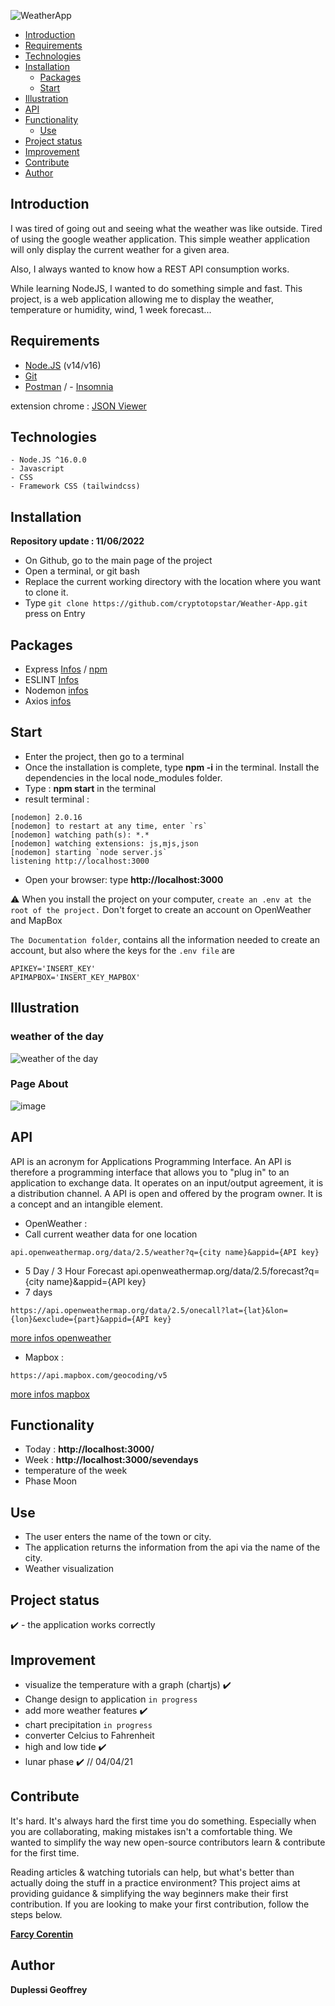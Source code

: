 ![WeatherApp](https://user-images.githubusercontent.com/38507456/86512535-65c7e580-be03-11ea-8833-eabacd5c92c3.png)

  - [Introduction](#introduction)
  - [Requirements](#requirements)
  - [Technologies](#technologies)
  - [Installation](#installation)
    - [Packages](#packages)
    - [Start](#start)
  - [Illustration](#illustration)
  - [API](#api)
  - [Functionality](#functionality)
    - [Use](#use)
  - [Project status](#project-status)
  - [Improvement](#improvement)
  - [Contribute](#contribute)
  - [Author](#author)

## Introduction
I was tired of going out and seeing what the weather was like outside. Tired of using the google weather application.
This simple weather application will only display the current weather for a given area.

Also, I always wanted to know how a REST API consumption works.

While learning NodeJS, I wanted to do something simple and fast. This project, is a web application allowing me to
display the weather, temperature or humidity, wind, 1 week forecast...

## Requirements
- [Node.JS](https://nodejs.org/en/download/) (v14/v16)
- [Git](https://git-scm.com/download/)
- [Postman](https://www.postman.com/downloads/) / - [Insomnia](https://insomnia.rest/download)

extension chrome : [JSON
Viewer](https://chrome.google.com/webstore/detail/json-viewer/gbmdgpbipfallnflgajpaliibnhdgobh?hl=fr)
## Technologies
```
- Node.JS ^16.0.0
- Javascript
- CSS
- Framework CSS (tailwindcss)
```
## Installation

**Repository update : 11/06/2022**

- On Github, go to the main page of the project
- Open a terminal, or git bash
- Replace the current working directory with the location where you want to clone it.
- Type ```git clone https://github.com/cryptotopstar/Weather-App.git```
press on Entry
  
## Packages
- Express [Infos](https://expressjs.com/fr/) / [npm](https://www.npmjs.com/package/express)
- ESLINT [Infos](https://www.npmjs.com/package/eslint)
- Nodemon [infos](https://www.npmjs.com/package/nodemon)
- Axios [infos](https://www.npmjs.com/package/axios)  

## Start
- Enter the project, then go to a terminal 
- Once the installation is complete, type **npm -i** in the terminal. Install the dependencies in the local node_modules
folder.
- Type : **npm start** in the terminal
- result terminal :
```
[nodemon] 2.0.16
[nodemon] to restart at any time, enter `rs`
[nodemon] watching path(s): *.*
[nodemon] watching extensions: js,mjs,json
[nodemon] starting `node server.js`
listening http://localhost:3000
```
- Open your browser: type **http://localhost:3000**

⚠️ When you install the project on your computer, `create an .env at the root of the project.` Don't forget to create an account on OpenWeather and MapBox

`The Documentation folder`, contains all the information needed to create an account, but also where the keys for the 
`.env file` are

```
APIKEY='INSERT_KEY'
APIMAPBOX='INSERT_KEY_MAPBOX'
```

## Illustration
### weather of the day
![weather of the day](https://user-images.githubusercontent.com/38507456/124138786-4a7bce80-da87-11eb-89ee-7c0e47810590.png)

### Page About
![image](https://user-images.githubusercontent.com/38507456/124139116-97f83b80-da87-11eb-8828-ead12c477612.png)

## API
API is an acronym for Applications Programming Interface. An API is therefore a programming interface that allows you to
"plug in" to an application to exchange data. It operates on an input/output agreement, it is a distribution channel. A
API is open and offered by the program owner. It is a concept and an intangible element.

- OpenWeather :
- Call current weather data for one location
```
api.openweathermap.org/data/2.5/weather?q={city name}&appid={API key}
```
- 5 Day / 3 Hour Forecast
api.openweathermap.org/data/2.5/forecast?q={city name}&appid={API key}
- 7 days
```
https://api.openweathermap.org/data/2.5/onecall?lat={lat}&lon={lon}&exclude={part}&appid={API key}
```

[more infos openweather](https://github.com/cryptotopstar/Weather-App/blob/master/chapitres/openWeatherMap/account.md)
- Mapbox :
```
https://api.mapbox.com/geocoding/v5
```

[more infos mapbox](https://github.com/cryptotopstar/Weather-App/blob/master/chapitres/mapbox/mapbox.md)


## Functionality
- Today : **http://localhost:3000/**
- Week : **http://localhost:3000/sevendays**
- temperature of the week 
- Phase Moon 

## Use
- The user enters the name of the town or city.
- The application returns the information from the api via the name of the city.
- Weather visualization

## Project status
✔️ - the application works correctly

## Improvement
- visualize the temperature with a graph (chartjs) ✔️
- Change design to application `in progress`
- add more weather features ✔️
- chart precipitation `in progress`
- converter Celcius to Fahrenheit
- high and low tide ✔️
- lunar phase ✔️ // 04/04/21


## Contribute
It's hard. It's always hard the first time you do something. Especially when you are collaborating, making mistakes
isn't a comfortable thing. We wanted to simplify the way new open-source contributors learn & contribute for the first
time.

Reading articles & watching tutorials can help, but what's better than actually doing the stuff in a practice
environment? This project aims at providing guidance & simplifying the way beginners make their first contribution. If
you are looking to make your first contribution, follow the steps below.

**[Farcy Corentin](https://github.com/Farcy-Corentin)**

## Author
**Duplessi Geoffrey**
